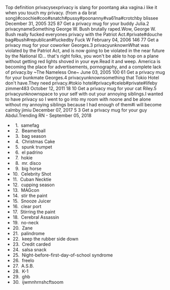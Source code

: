 Top definition privacysexprivacy is slang for poontang aka vagina.i like it when you touch my privacy. (from a da brat song)#coochie#coo#snatch#pussy#poonanny#va61na#crotchby blissee December 31, 2005 325 87 Get a privacy mug for your buddy Julia.2 privacynameSomething George W. Bush brutally raped.Wow, George W. Bush really fucked everyones privacy with the Patriot Act.#private#douche bag#bush#republican#fuckedby Fuck W February 04, 2006 146 77 Get a privacy mug for your coworker Georges.3 privacyunknownWhat was violated by the Patriot Act, and is now going to be violated in the near future by the National ID... that's right folks, you won't be able to hop on a plane without getting red lights shoved in your eye.Read it and weep. America is becoming the place for advertisements, pornography, and a complete lack of privacy.by ~The Nameless One~ June 03, 2005 100 61 Get a privacy mug for your bunkmate Georges.4 privacyunknownsomething that Tokio Hotel don't have.They need privacy.#tokio hotel#privacy#celeb#private#lifeby zimmer483 October 12, 2011 18 10 Get a privacy mug for your cat Riley.5 privacyunknownspace to your self with out your annoying siblings.I wanted to have privacy so I went to go into my room with noone and be alone without my annoying siblings because I had enough of them#i will become calmby jimiu December 07, 2017 5 3 Get a privacy mug for your guy Abdul.Trending RN - September 05, 2018

*     1.  samefag
*     2.  Beamerball
*     3.  bag season
*     4.  Christmas Cake
*     5.  spunk trumpet
*     6.  el padrino
*     7.  hokie
*     8.  mr. disco
*     9.  big horse
*   10.  Celebrity Shot
*   11.  Cuban Necktie
*   12.  cupping season
*   13.  MAGcon
*   14.  stir the paint
*   15.  Snooze Juicer
*   16.  clear port
*   17.  Stirring the paint
*   18.  Cerebral Assassin
*   19.  no-neck
*   20.  Zane
*   21.  palindrome
*   22.  keep the rubber side down
*   23.  Credit carded
*   24.  salsa snack
*   25.  Night-before-first-day-of-school syndrome
*   26.  freelo
*   27.  A.S.B.
*   28.  K-1
*   29.  ghb
*   30.  ijwmnhrnshcftsoom